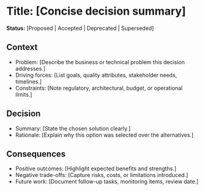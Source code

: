# Title: [Concise decision summary]

**Status:** [Proposed | Accepted | Deprecated | Superseded]

## Context
- Problem: [Describe the business or technical problem this decision addresses.]
- Driving forces: [List goals, quality attributes, stakeholder needs, timelines.]
- Constraints: [Note regulatory, architectural, budget, or operational limits.]

## Decision
- Summary: [State the chosen solution clearly.]
- Rationale: [Explain why this option was selected over the alternatives.]

## Consequences
- Positive outcomes: [Highlight expected benefits and strengths.]
- Negative trade-offs: [Capture risks, costs, or limitations introduced.]
- Future work: [Document follow-up tasks, monitoring items, review date.]
